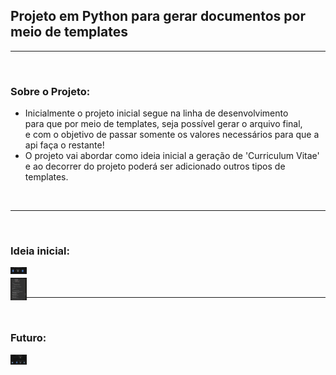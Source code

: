 ## Projeto em Python para gerar documentos por meio de templates

---
<br>

### Sobre o Projeto:
- Inicialmente o projeto inicial segue na linha de desenvolvimento <br>
  para que por meio de templates, seja possível gerar o arquivo final, <br>
  e com o objetivo de passar somente os valores necessários para que a api faça o restante!
- O projeto vai abordar como ideia inicial a geração de 'Curriculum Vitae' <br>
  e ao decorrer do projeto poderá ser adicionado outros tipos de templates.

<br>

---
<br>

### Ideia inicial:

<img align="left" alt="v1" width="26px" src="https://github.com/TomazWill/my-docs-manager-api/blob/master/img/v1.png" />

<br>

<img align="left" alt="v1 doc" width="26px" src="https://github.com/TomazWill/my-docs-manager-api/blob/master/img/v1_doc_template.png" />

<br>

---
<br>


### Futuro:

<img align="left" alt="v2" width="26px" src="https://github.com/TomazWill/my-docs-manager-api/blob/master/img/v2.png" />
